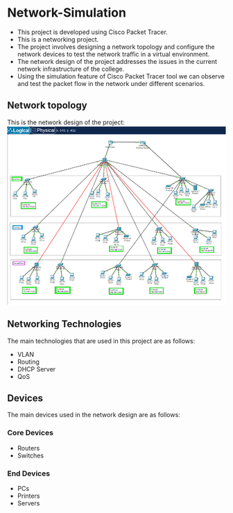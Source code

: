 # Network-Simulation
- This project is developed using Cisco Packet Tracer. 
- This is a networking project. 
- The project involves designing a network topology and configure the network devices to test the network traffic in a virtual environment. 
- The network design of the project addresses the issues in the current network infrastructure of the college.
- Using the simulation feature of Cisco Packet Tracer tool we can observe and test the packet flow in the network under different scenarios.

## Network topology
This is the network design of the project:
<img src="topology.png" alt="Network topology design"/>

## Networking Technologies
The main technologies that are used in this project are as follows:

- VLAN
- Routing
- DHCP Server
- QoS

## Devices
The main devices used in the network design are as follows:

### Core Devices
- Routers
- Switches

### End Devices
- PCs
- Printers
- Servers
